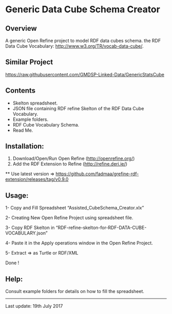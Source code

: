 Generic Data Cube Schema Creator
===============================

Overview
--------
A generic Open Refine project to model RDF data cubes schema.
the RDF Data Cube Vocabulary: http://www.w3.org/TR/vocab-data-cube/.


Similar Project
--------
https://raw.githubusercontent.com/GMDSP-Linked-Data/GenericStatsCube

Contents
--------

- Skelton spreadsheet.
- JSON file containing RDF refine Skelton of the RDF Data Cube Vocabulary.
- Example folders.
- RDF Cube Vocabulary Schema.
- Read Me.

Installation:
--------
1. Download/Open/Run Open Refine (http://openrefine.org/)
2. Add the RDF Extension to Refine (http://refine.deri.ie/)

** Use latest version => https://github.com/fadmaa/grefine-rdf-extension/releases/tag/v0.9.0


Usage:
--------
1- Copy and Fill Spreadsheet “Assisted_CubeSchema_Creator.xlx” 

2- Creating New Open Refine Project using spreadsheet file.

3- Copy RDF Skelton in “RDF-refine-skelton-for-RDF-DATA-CUBE-VOCABULARY.json”

4- Paste it in the Apply operations window in the Open Refine Project.

5- Extract => as Turtle or RDF/XML 

Done !


Help:
--------
Consult example folders for details on how to fill the spreadsheet. 


---------------------
Last update: 19th July 2017

